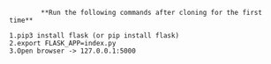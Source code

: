 			**Run the following commands after cloning for the first time**

	1.pip3 install flask (or pip install flask)
	2.export FLASK_APP=index.py
	3.Open browser -> 127.0.0.1:5000

